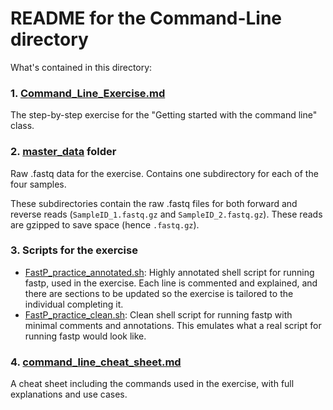 # README for the Command-Line directory
What's contained in this directory:

### 1. [Command_Line_Exercise.md](Command_Line_Exercise.md) 
The step-by-step exercise for the "Getting started with the command line" class.

### 2. [master_data](master_data) folder 
Raw .fastq data for the exercise. Contains one subdirectory for each of the four samples. 

These subdirectories contain the raw .fastq files for both forward and reverse reads (`SampleID_1.fastq.gz` and `SampleID_2.fastq.gz`). These reads are gzipped to save space (hence `.fastq.gz`).

### 3. Scripts for the exercise
- [FastP_practice_annotated.sh](FastP_practice_annotated.sh): Highly annotated shell script for running fastp, used in the exercise. Each line is commented and explained, and there are sections to be updated so the exercise is tailored to the individual completing it.
- [FastP_practice_clean.sh](FastP_practice_clean.sh): Clean shell script for running fastp with minimal comments and annotations. This emulates what a real script for running fastp would look like.

### 4. [command_line_cheat_sheet.md](command_line_cheat_sheet.md)
A cheat sheet including the commands used in the exercise, with full explanations and use cases. 
